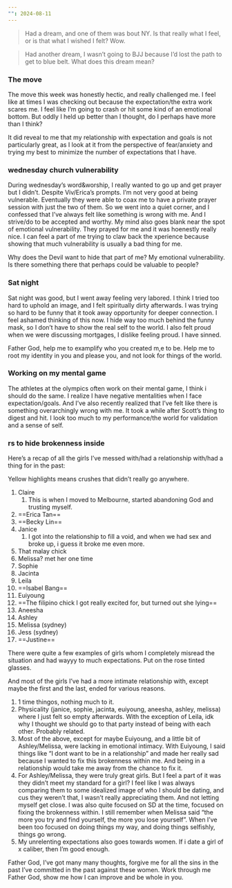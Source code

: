 ```yaml
---
"": 2024-08-11
---
```

> Had a dream, and one of them was bout NY. Is that really what I feel, or is that what I wished I felt? Wow.

> Had another dream, I wasn’t going to BJJ because I’d lost the path to get to blue belt. What does this dream mean?

### The move

The move this week was honestly hectic, and really challenged me. I feel like at times I was checking out because the expectation/the extra work scares me. I feel like I’m going to crash or hit some kind of an emotional bottom. But oddly I held up better than I thought, do I perhaps have more than I think?

It did reveal to me that my relationship with expectation and goals is not particularly great, as I look at it from the perspective of fear/anxiety and trying my best to minimize the number of expectations that I have.

### wednesday church vulnerability

During wednesday’s word&worship, I really wanted to go up and get prayer but I didn’t. Despite Viv/Erica’s prompts. I’m not very good at being vulnerable. Eventually they were able to coax me to have a private prayer session with just the two of them. So we went into a quiet corner, and I confessed that I’ve always felt like something is wrong with me. And I strive/do to be accepted and worthy. My mind also goes blank near the spot of emotional vulnerability. They prayed for me and it was hoenestly really nice. I can feel a part of me trying to claw back the xperience because showing that much vulnerability is usually a bad thing for me.

Why does the Devil want to hide that part of me? My emotional vulnerability. Is there something there that perhaps could be valuable to people?

### Sat night

Sat night was good, but I went away feeling very labored. I think I tried too hard to uphold an image, and I felt spiritually dirty afterwards. I was trying so hard to be funny that it took away opportunity for deeper connection. I feel ashamed thinking of this now. I hide way too much behind the funny mask, so I don’t have to show the real self to the world. I also felt proud when we were discussing mortgages, I dislike feeling proud. I have sinned.

Father God, help me to examplify who you created m,e to be. Help me to root my identity in you and please you, and not look for things of the world.

### Working on my mental game

The athletes at the olympics often work on their mental game, I think i should do the same. I realize I have negative mentalities when I face expectation/goals. And I’ve also recently realized that I’ve felt like there is something overarchingly wrong with me. It took a while after Scott’s thing to digest and hit. I look too much to my performance/the world for validation and a sense of self.

### rs to hide brokenness inside

Here’s a recap of all the girls I’ve messed with/had a relationship with/had a thing for in the past:

Yellow highlights means crushes that didn’t really go anywhere.

1. Claire
    1. This is when I moved to Melbourne, started abandoning God and trusting myself.
2. ==Erica Tan==
3. ==Becky Lin==
4. Janice
    1. I got into the relationship to fill a void, and when we had sex and broke up, i guess it broke me even more.
5. That malay chick
6. Melissa? met her one time
7. Sophie
8. Jacinta
9. Leila
10. ==Isabel Bang==
11. Euiyoung
12. ==The filipino chick I got really excited for, but turned out she lying==
13. Aneesha
14. Ashley
15. Melissa (sydney)
16. Jess (sydney)
17. ==Justine==

  

There were quite a few examples of girls whom I completely misread the situation and had wayyy to much expectations. Put on the rose tinted glasses.

  

And most of the girls I’ve had a more intimate relationship with, except maybe the first and the last, ended for various reasons.

1. 1 time thingos, nothing much to it.
2. Physicality (janice, sophie, jacinta, euiyoung, aneesha, ashley, melissa) where I just felt so empty afterwards. With the exception of Leila, idk why I thought we should go to that party instead of being with each other. Probably related.
3. Most of the above, except for maybe Euiyoung, and a little bit of Ashley/Melissa, were lacking in emotional intimacy. With Euiyoung, I said things like “I dont want to be in a relationship” and made her really sad because I wanted to fix this brokenness within me. And being in a relationship would take me away from the chance to fix it.
4. For Ashley/Melissa, they were truly great girls. But I feel a part of it was they didn’t meet my standard for a girl? I feel like I was always comparing them to some idealized image of who I should be dating, and cus they weren’t that, I wasn’t really appreciating them. And not letting myself get close. I was also quite focused on SD at the time, focused on fixing the brokenness within. I still remember when Melissa said “the more you try and find yourself, the more you lose yourself”. When I’ve been too focused on doing things my way, and doing things selfishly, things go wrong.
5. My unrelenting expectations also goes towards women. If i date a girl of x caliber, then I’m good enough.

Father God, I’ve got many many thoughts, forgive me for all the sins in the past I’ve committed in the past against these women. Work through me Father God, show me how I can improve and be whole in you.